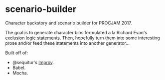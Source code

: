 # scenario-builder
Character backstory and scenario builder for PROCJAM 2017.

The goal is to generate character bios formulated a la Richard Evan's [exclusion logic statements](https://link.springer.com/chapter/10.1007/978-3-642-14183-6_14). Then, hopefully turn them into some interesting prose and/or feed these statements into another generator...

Built off of:
- @sequitur's [Improv](https://github.com/sequitur/improv).
- Babel.
- Mocha.